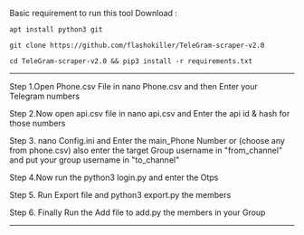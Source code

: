 Basic requirement to run this tool Download :
```
apt install python3 git
```
```
git clone https://github.com/flashokiller/TeleGram-scraper-v2.0

```
```
cd TeleGram-scraper-v2.0 && pip3 install -r requirements.txt

```
---------------------------------------------------------

Step 1.Open Phone.csv File in nano Phone.csv and then Enter your Telegram numbers 

Step 2.Now open api.csv file in nano api.csv and Enter the api id & hash for those numbers

Step 3.  nano Config.ini and Enter the main_Phone Number or (choose any from phone.csv)
        also enter the target Group username in 
"from_channel" and put your group username in "to_channel"

Step 4.Now run the python3 login.py and enter the Otps

Step 5. Run Export file and python3 export.py the members

Step 6. Finally Run the Add file to add.py the members in your Group

------------------------------------------------------------------------------
